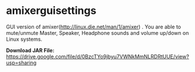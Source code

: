 # amixerguisettings
GUI version of amixer(http://linux.die.net/man/1/amixer) . You are able to mute/unmute Master, Speaker, Headphone sounds and volume up/down on Linux systems.

**Download JAR File:** https://drive.google.com/file/d/0BzcTYo9jbyu7VWNkMmNLRDRtUUE/view?usp=sharing
